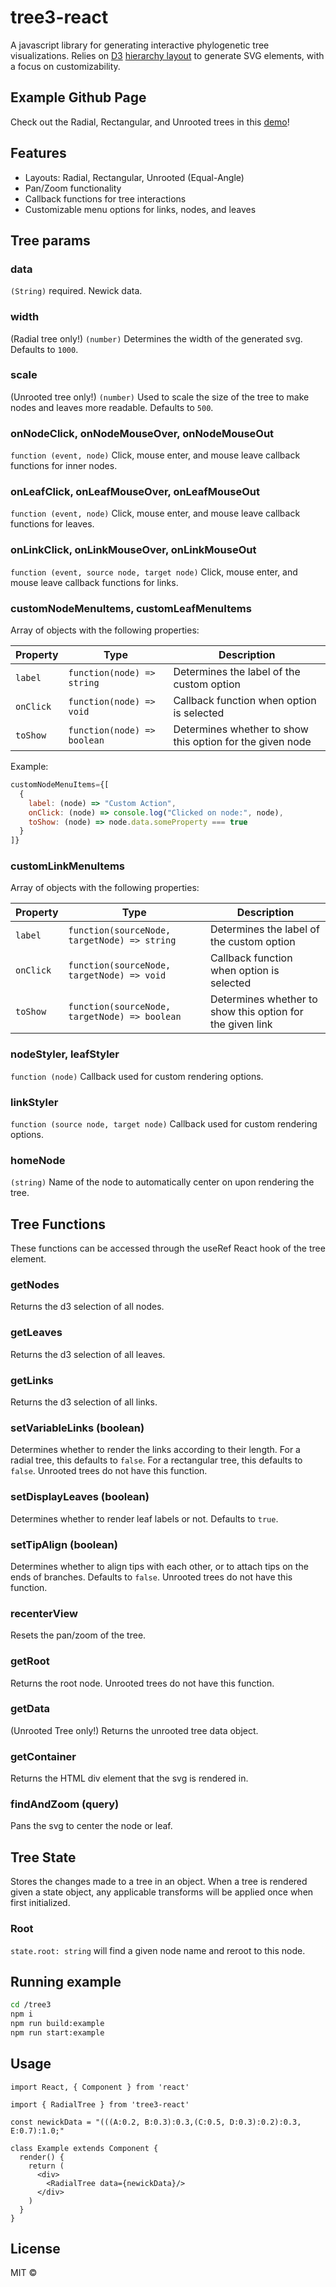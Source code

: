 # tree3-react
A javascript library for generating interactive phylogenetic tree visualizations. Relies on [D3](http://d3js.org) [hierarchy layout](https://github.com/d3/d3-3.x-api-reference/blob/master/Hierarchy-Layout.md) to generate SVG elements, with a focus on customizability.

## Example Github Page
Check out the Radial, Rectangular, and Unrooted trees in this [demo](https://littlelegz.github.io/tree3/)!

## Features
* Layouts: Radial, Rectangular, Unrooted (Equal-Angle)
* Pan/Zoom functionality
* Callback functions for tree interactions
* Customizable menu options for links, nodes, and leaves

## Tree params

### data 
  `(String)` required. Newick data.

### width
  (Radial tree only!)
  `(number)` Determines the width of the generated svg. Defaults to ``1000``.

### scale 
  (Unrooted tree only!)
  `(number)` Used to scale the size of the tree to make nodes and leaves more readable. Defaults to ``500``.

### onNodeClick, onNodeMouseOver, onNodeMouseOut
  `function (event, node)` Click, mouse enter, and mouse leave callback functions for inner nodes.

### onLeafClick, onLeafMouseOver, onLeafMouseOut
  `function (event, node)` Click, mouse enter, and mouse leave callback functions for leaves.

### onLinkClick, onLinkMouseOver, onLinkMouseOut
  `function (event, source node, target node)` Click, mouse enter, and mouse leave callback functions for links.

### customNodeMenuItems, customLeafMenuItems
Array of objects with the following properties:

| Property | Type | Description |
|----------|------|-------------|
| `label` | `function(node) => string` | Determines the label of the custom option |
| `onClick` | `function(node) => void` | Callback function when option is selected |
| `toShow` | `function(node) => boolean` | Determines whether to show this option for the given node |

Example:
```javascript
customNodeMenuItems={[
  {
    label: (node) => "Custom Action",
    onClick: (node) => console.log("Clicked on node:", node),
    toShow: (node) => node.data.someProperty === true
  }
]}
```

### customLinkMenuItems
Array of objects with the following properties:

| Property | Type | Description |
|----------|------|-------------|
| `label` | `function(sourceNode, targetNode) => string` | Determines the label of the custom option |
| `onClick` | `function(sourceNode, targetNode) => void` | Callback function when option is selected |
| `toShow` | `function(sourceNode, targetNode) => boolean` | Determines whether to show this option for the given link |


### nodeStyler, leafStyler
  `function (node)` Callback used for custom rendering options.

### linkStyler
  `function (source node, target node)` Callback used for custom rendering options.

### homeNode
  `(string)` Name of the node to automatically center on upon rendering the tree.

## Tree Functions
These functions can be accessed through the useRef React hook of the tree element.

### getNodes
  Returns the d3 selection of all nodes.

### getLeaves
  Returns the d3 selection of all leaves.

### getLinks
  Returns the d3 selection of all links.

### setVariableLinks (boolean)
  Determines whether to render the links according to their length.
  For a radial tree, this defaults to ``false``.
  For a rectangular tree, this defaults to ``false``.
  Unrooted trees do not have this function.

### setDisplayLeaves (boolean)
  Determines whether to render leaf labels or not. Defaults to ``true``.

### setTipAlign (boolean)
  Determines whether to align tips with each other, or to attach tips on the ends of branches. Defaults to ``false``.
  Unrooted trees do not have this function.

### recenterView
  Resets the pan/zoom of the tree.

### getRoot
  Returns the root node. 
  Unrooted trees do not have this function.

### getData
  (Unrooted Tree only!)
  Returns the unrooted tree data object.

### getContainer
  Returns the HTML div element that the svg is rendered in.

### findAndZoom (query)
  Pans the svg to center the node or leaf.

## Tree State
  Stores the changes made to a tree in an object. When a tree is rendered given a state object,
  any applicable transforms will be applied once when first initialized.
### Root
  `state.root: string` will find a given node name and reroot to this node.

## Running example

```bash
cd /tree3
npm i 
npm run build:example
npm run start:example
```

## Usage

```tsx
import React, { Component } from 'react'

import { RadialTree } from 'tree3-react'

const newickData = "(((A:0.2, B:0.3):0.3,(C:0.5, D:0.3):0.2):0.3, E:0.7):1.0;"

class Example extends Component {
  render() {
    return (
      <div>
        <RadialTree data={newickData}/>
      </div>
    )
  }
}
```

## License

MIT © [](https://github.com/)
